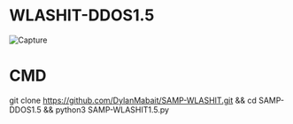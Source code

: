 # WLASHIT-DDOS1.5

![Capture](https://user-images.githubusercontent.com/111334471/230767315-ab524c69-25fa-4610-8a4b-3ac134aebcb1.PNG)

# CMD 

git clone https://github.com/DylanMabait/SAMP-WLASHIT.git && cd SAMP-DDOS1.5 && python3 SAMP-WLASHIT1.5.py

